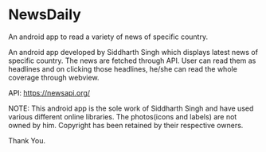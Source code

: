 # NewsDaily
An android app to read a variety of news of specific country.

An android app developed by Siddharth Singh which displays latest news of specific country. The news are fetched through API. User can read them as headlines and on clicking those headlines, he/she can read the whole coverage through webview. 

API: https://newsapi.org/

NOTE: This android app is the sole work of Siddharth Singh and have used various different online libraries. The photos(icons and labels) are not owned by him. Copyright has been retained by their respective owners.

Thank You.
